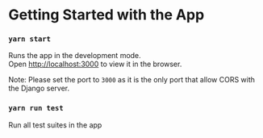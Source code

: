 # Getting Started with the App

### `yarn start`

Runs the app in the development mode.\
Open [http://localhost:3000](http://localhost:3000) to view it in the browser.

Note: Please set the port to `3000` as it is the only port that allow CORS with the Django server.

### `yarn run test`

Run all test suites in the app
